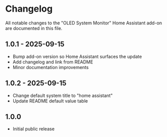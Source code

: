 # Changelog

All notable changes to the "OLED System Monitor" Home Assistant add-on are documented in this file.

## 1.0.1 - 2025-09-15
- Bump add-on version so Home Assistant surfaces the update
- Add changelog and link from README
- Minor documentation improvements

## 1.0.2 - 2025-09-15
- Change default system title to "home assistant"
- Update README default value table

## 1.0.0
- Initial public release